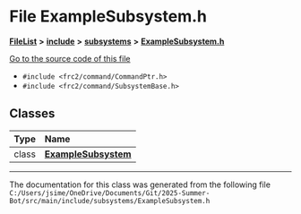 

# File ExampleSubsystem.h



[**FileList**](files.md) **>** [**include**](dir_df3bee86fdbfb464c3a94507855b0bdc.md) **>** [**subsystems**](dir_5b31952f813df36dabbaa31d5b8f92e5.md) **>** [**ExampleSubsystem.h**](_example_subsystem_8h.md)

[Go to the source code of this file](_example_subsystem_8h_source.md)



* `#include <frc2/command/CommandPtr.h>`
* `#include <frc2/command/SubsystemBase.h>`















## Classes

| Type | Name |
| ---: | :--- |
| class | [**ExampleSubsystem**](class_example_subsystem.md) <br> |



















































------------------------------
The documentation for this class was generated from the following file `C:/Users/jsime/OneDrive/Documents/Git/2025-Summer-Bot/src/main/include/subsystems/ExampleSubsystem.h`

